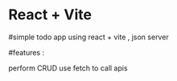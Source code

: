# React + Vite

#simple todo app using react + vite , json server

#features :

perform CRUD 
use fetch to call apis


